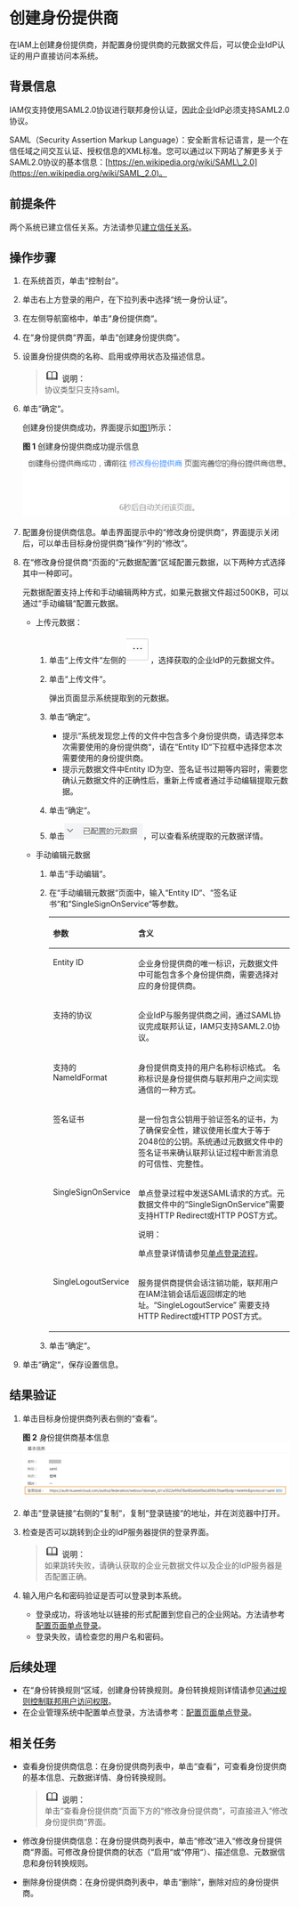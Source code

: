 # 创建身份提供商<a name="ZH-CN_TOPIC_0111879502"></a>

在IAM上创建身份提供商，并配置身份提供商的元数据文件后，可以使企业IdP认证的用户直接访问本系统。

## 背景信息<a name="section4202101285119"></a>

IAM仅支持使用SAML2.0协议进行联邦身份认证，因此企业IdP必须支持SAML2.0协议。

SAML（Security Assertion Markup Language）：安全断言标记语言，是一个在信任域之间交互认证、授权信息的XML标准。您可以通过以下网站了解更多关于SAML2.0协议的基本信息：[https://en.wikipedia.org/wiki/SAML\_2.0](https://en.wikipedia.org/wiki/SAML_2.0)。

## 前提条件<a name="section58602024"></a>

两个系统已建立信任关系。方法请参见[建立信任关系](建立信任关系.md)。

## 操作步骤<a name="section49143529"></a>

1.  在系统首页，单击“控制台“。
2.  单击右上方登录的用户，在下拉列表中选择“统一身份认证“。
3.  在左侧导航窗格中，单击“身份提供商“。
4.  在“身份提供商“界面，单击“创建身份提供商“。
5.  设置身份提供商的名称、启用或停用状态及描述信息。

    >![](public_sys-resources/icon-note.gif) **说明：**   
    >协议类型只支持saml。  

6.  单击“确定“。

    创建身份提供商成功，界面提示如[图1](#fig24618444143656)所示：

    **图 1**  创建身份提供商成功提示信息<a name="fig24618444143656"></a>  
    ![](figures/创建身份提供商成功提示信息.png "创建身份提供商成功提示信息")

7.  配置身份提供商信息。单击界面提示中的“修改身份提供商“，界面提示关闭后，可以单击目标身份提供商“操作“列的“修改“。
8.  在“修改身份提供商“页面的“元数据配置“区域配置元数据，以下两种方式选择其中一种即可。

    元数据配置支持上传和手动编辑两种方式，如果元数据文件超过500KB，可以通过“手动编辑“配置元数据。

    -   上传元数据：
        1.  单击“上传文件“左侧的![](figures/icon-浏览.jpg)，选择获取的企业IdP的元数据文件。
        2.  单击“上传文件“。

            弹出页面显示系统提取到的元数据。

        3.  单击“确定“。
            -   提示“系统发现您上传的文件中包含多个身份提供商，请选择您本次需要使用的身份提供商“，请在“Entity ID“下拉框中选择您本次需要使用的身份提供商。
            -   提示元数据文件中Entity ID为空、签名证书过期等内容时，需要您确认元数据文件的正确性后，重新上传或者通过手动编辑提取元数据。

        4.  单击“确定“。
        5.  单击![](figures/icon-已配置的元数据.jpg)，可以查看系统提取的元数据详情。


    -   手动编辑元数据
        1.  单击“手动编辑“。
        2.  在“手动编辑元数据“页面中，输入“Entity ID“、“签名证书“和“SingleSignOnService“等参数。

            <a name="table021451975815"></a>
            <table><thead align="left"><tr id="row17214019145813"><th class="cellrowborder" valign="top" width="30.259999999999998%" id="mcps1.1.3.1.1"><p id="p13214131965819"><a name="p13214131965819"></a><a name="p13214131965819"></a>参数</p>
            </th>
            <th class="cellrowborder" valign="top" width="69.74000000000001%" id="mcps1.1.3.1.2"><p id="p192141919185813"><a name="p192141919185813"></a><a name="p192141919185813"></a>含义</p>
            </th>
            </tr>
            </thead>
            <tbody><tr id="row521401925810"><td class="cellrowborder" valign="top" width="30.259999999999998%" headers="mcps1.1.3.1.1 "><p id="p021412191589"><a name="p021412191589"></a><a name="p021412191589"></a>Entity ID</p>
            </td>
            <td class="cellrowborder" valign="top" width="69.74000000000001%" headers="mcps1.1.3.1.2 "><p id="p1321451914584"><a name="p1321451914584"></a><a name="p1321451914584"></a>企业身份提供商的唯一标识，元数据文件中可能包含多个身份提供商，需要选择对应的身份提供商。</p>
            </td>
            </tr>
            <tr id="row4214619145817"><td class="cellrowborder" valign="top" width="30.259999999999998%" headers="mcps1.1.3.1.1 "><p id="p11214719145815"><a name="p11214719145815"></a><a name="p11214719145815"></a>支持的协议</p>
            </td>
            <td class="cellrowborder" valign="top" width="69.74000000000001%" headers="mcps1.1.3.1.2 "><p id="p42146196585"><a name="p42146196585"></a><a name="p42146196585"></a>企业IdP与服务提供商之间，通过SAML协议完成联邦认证，IAM只支持SAML2.0协议。</p>
            </td>
            </tr>
            <tr id="row1221431945819"><td class="cellrowborder" valign="top" width="30.259999999999998%" headers="mcps1.1.3.1.1 "><p id="p1121416193589"><a name="p1121416193589"></a><a name="p1121416193589"></a>支持的NameIdFormat</p>
            </td>
            <td class="cellrowborder" valign="top" width="69.74000000000001%" headers="mcps1.1.3.1.2 "><p id="p521411935815"><a name="p521411935815"></a><a name="p521411935815"></a>身份提供商支持的用户名称标识格式。 名称标识是身份提供商与联邦用户之间实现通信的一种方式。</p>
            </td>
            </tr>
            <tr id="row19214101916586"><td class="cellrowborder" valign="top" width="30.259999999999998%" headers="mcps1.1.3.1.1 "><p id="p11214419155817"><a name="p11214419155817"></a><a name="p11214419155817"></a>签名证书</p>
            </td>
            <td class="cellrowborder" valign="top" width="69.74000000000001%" headers="mcps1.1.3.1.2 "><p id="p16214319105811"><a name="p16214319105811"></a><a name="p16214319105811"></a>是一份包含公钥用于验证签名的证书，为了确保安全性，建议使用长度大于等于2048位的公钥。系统通过元数据文件中的签名证书来确认联邦认证过程中断言消息的可信性、完整性。</p>
            </td>
            </tr>
            <tr id="row22141319185819"><td class="cellrowborder" valign="top" width="30.259999999999998%" headers="mcps1.1.3.1.1 "><p id="p12146192586"><a name="p12146192586"></a><a name="p12146192586"></a>SingleSignOnService</p>
            </td>
            <td class="cellrowborder" valign="top" width="69.74000000000001%" headers="mcps1.1.3.1.2 "><p id="p221431975812"><a name="p221431975812"></a><a name="p221431975812"></a>单点登录过程中发送SAML请求的方式。元数据文件中的<span class="parmname" id="parmname17220165513392"><a name="parmname17220165513392"></a><a name="parmname17220165513392"></a>“SingleSignOnService”</span>需要支持HTTP Redirect或HTTP POST方式。</p>
            <div class="note" id="note52141719105810"><a name="note52141719105810"></a><a name="note52141719105810"></a><span class="notetitle"> 说明： </span><div class="notebody"><p id="p82141519155810"><a name="p82141519155810"></a><a name="p82141519155810"></a>单点登录详情请参见<a href="单点登录流程.md">单点登录流程</a>。</p>
            </div></div>
            </td>
            </tr>
            <tr id="row19214151905812"><td class="cellrowborder" valign="top" width="30.259999999999998%" headers="mcps1.1.3.1.1 "><p id="p1821418197587"><a name="p1821418197587"></a><a name="p1821418197587"></a>SingleLogoutService</p>
            </td>
            <td class="cellrowborder" valign="top" width="69.74000000000001%" headers="mcps1.1.3.1.2 "><p id="p62141519185819"><a name="p62141519185819"></a><a name="p62141519185819"></a>服务提供商提供会话注销功能，联邦用户在IAM注销会话后返回绑定的地址。<span class="parmname" id="parmname177952594016"><a name="parmname177952594016"></a><a name="parmname177952594016"></a>“SingleLogoutService”</span> 需要支持HTTP Redirect或HTTP POST方式。</p>
            </td>
            </tr>
            </tbody>
            </table>

        3.  单击“确定“。


9.  单击“确定“，保存设置信息。

## 结果验证<a name="section19839185615586"></a>

1.  单击目标身份提供商列表右侧的“查看“。

    **图 2**  身份提供商基本信息<a name="fig3981098015227"></a>  
    ![](figures/身份提供商基本信息.jpg "身份提供商基本信息")

2.  单击“登录链接“右侧的“复制“，复制“登录链接“的地址，并在浏览器中打开。
3.  检查是否可以跳转到企业的IdP服务器提供的登录界面。

    >![](public_sys-resources/icon-note.gif) **说明：**   
    >如果跳转失败，请确认获取的企业元数据文件以及企业的IdP服务器是否配置正确。  

4.  输入用户名和密码验证是否可以登录到本系统。
    -   登录成功，将该地址以链接的形式配置到您自己的企业网站。方法请参考[配置页面单点登录](配置页面单点登录.md)。
    -   登录失败，请检查您的用户名和密码。


## 后续处理<a name="section39638585"></a>

-   在“身份转换规则“区域，创建身份转换规则。身份转换规则详情请参见[通过规则控制联邦用户访问权限](通过规则控制联邦用户访问权限.md)。
-   在企业管理系统中配置单点登录，方法请参考：[配置页面单点登录](配置页面单点登录.md)。

## 相关任务<a name="section251463513316"></a>

-   查看身份提供商信息：在身份提供商列表中，单击“查看“，可查看身份提供商的基本信息、元数据详情、身份转换规则。

    >![](public_sys-resources/icon-note.gif) **说明：**   
    >单击“查看身份提供商“页面下方的“修改身份提供商“，可直接进入“修改身份提供商“界面。  

-   修改身份提供商信息：在身份提供商列表中，单击“修改“进入“修改身份提供商“界面。可修改身份提供商的状态（“启用“或“停用“）、描述信息、元数据信息和身份转换规则。
-   删除身份提供商：在身份提供商列表中，单击“删除“，删除对应的身份提供商。

